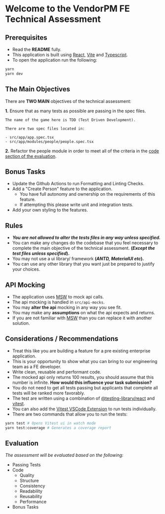 # Welcome to the VendorPM FE Technical Assessment

## Prerequisites

- Read the **README** fully.
- This application is built using [React](https://reactjs.org/), [Vite](https://vitejs.dev/) and [Typescript](https://www.typescriptlang.org/).
- To open the application run the following:

```bash
yarn
yarn dev
```

## The Main Objectives

There are **TWO MAIN** objectives of the technical assessment:

**1.** Ensure that as many tests as possible are passing in the spec files.

```
The name of the game here is TDD (Test Driven Development).

There are two spec files located in:

- src/app/app.spec.tsx
- src/app/modules/people/people.spec.tsx
```

**2.** Refactor the people module in order to meet all of the criteria in the [code section of the evaluation](#evaluation).

## Bonus Tasks

- Update the Github Actions to run Formatting and Linting Checks.
- Add a "Create Person" feature to the application.
  - You have full autonomy and ownership on the requirements of this feature.
  - If attempting this please write unit and integration tests.
- Add your own styling to the features.

## Rules

- **_You are not allowed to alter the tests files in any way unless specified._**
- You can make any changes do the codebase that you feel necessary to complete the main objective of the technical assessment. **(_Except the test files unless specified_).**
- You may not use a ui library/ framework **(_ANTD, MaterialUI etc_).**
- You can use any other library that you want just be prepared to justify your choices.

## API Mocking

- The application uses [MSW](https://mswjs.io/) to mock api calls.
- The api mocking is handled in `src/api-mocks`.
- You may **alter the api** mocking in any way you see fit.
- You may make any **assumptions** on what the api expects and returns.
- If you are not familiar with [MSW](https://mswjs.io/) than you can replace it with another solution.

## Considerations / Recommendations

- Treat this like you are building a feature for a pre existing enterprise application.
- This is your opportunity to show what you can bring to our engineering team as a FE developer.
- Write clean, reusable and performant code.
- The mocked api only returns 100 results, you should assume that this number is infinite. **How would this influence your task submission?**
- You do not need to get all tests passing but applicants that complete all tests will be ranked more favorably.
- The test are written using a combination of [@testing-library/react](https://testing-library.com/docs/react-testing-library/intro/) and [vitest](https://vitest.dev/).
- You can also add the [Vitest VSCode Extension](https://marketplace.visualstudio.com/items?itemName=ZixuanChen.vitest-explorer) to run tests individually.
- There are two commands that allow you to run the tests:

```bash
yarn test # Opens Vitest ui in watch mode
yarn test:coverage # Generates a coverage report
```

## Evaluation

_The assessment will be evaluated based on the following:_

- Passing Tests
- Code
  - Quality
  - Structure
  - Consistency
  - Readability
  - Reusability
  - Performance
- Bonus Tasks
